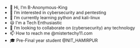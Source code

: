 - 👋 Hi, I’m B-Anonymous-King
- 👀 I’m interested in cybersecurity and pentesting
- 🌱 I’m currently learning python and kali-linux
- 😃 I'm a Tech Enthusiastic
- 💞️ I’m looking to collaborate on (cybersecurity) any technology
- 📫 How to reach me @mistertechy11.com
- 🎓 Pre-Final year student @NIT_HAMIRPUR
<!---
B-Anonymous-King/B-Anonymous-King is a ✨ special ✨ repository because its `README.md` (this file) appears on your GitHub profile.
You can click the Preview link to take a look at your changes.
--->
